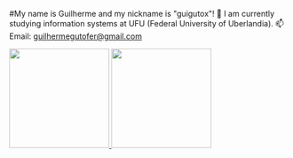 
#My name is Guilherme and my nickname is "guigutox"!
🔭 I am currently studying information systems at UFU (Federal University of Uberlandia).
📫 Email: guilhermegutofer@gmail.com

<div>
<a href="https://github.com/guigutox">
<img height="180em" src="https://github-readme-stats.vercel.app/api/top-langs/?username=guigutox&layout=compact&langs_count=7&theme=dracula"/>
<img height="180em" src="https://github-readme-stats.vercel.app/api?username=guigutox&show_icons=true&theme=dracula&include_all_commits=true&count_private=true"/>
</div>     
                    
          
